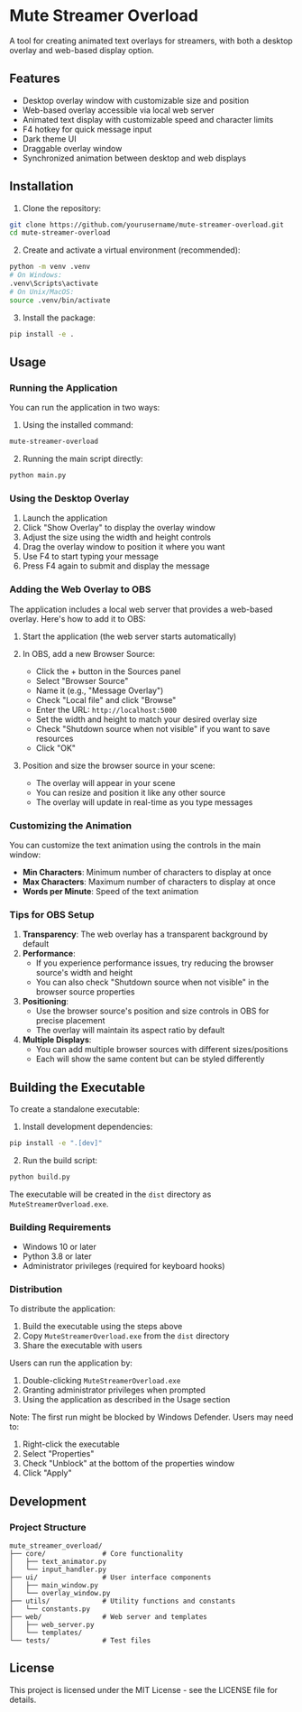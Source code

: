 # Mute Streamer Overload

A tool for creating animated text overlays for streamers, with both a desktop overlay and web-based display option.

## Features

- Desktop overlay window with customizable size and position
- Web-based overlay accessible via local web server
- Animated text display with customizable speed and character limits
- F4 hotkey for quick message input
- Dark theme UI
- Draggable overlay window
- Synchronized animation between desktop and web displays

## Installation

1. Clone the repository:
```bash
git clone https://github.com/yourusername/mute-streamer-overload.git
cd mute-streamer-overload
```

2. Create and activate a virtual environment (recommended):
```bash
python -m venv .venv
# On Windows:
.venv\Scripts\activate
# On Unix/MacOS:
source .venv/bin/activate
```

3. Install the package:
```bash
pip install -e .
```

## Usage

### Running the Application

You can run the application in two ways:

1. Using the installed command:
```bash
mute-streamer-overload
```

2. Running the main script directly:
```bash
python main.py
```

### Using the Desktop Overlay

1. Launch the application
2. Click "Show Overlay" to display the overlay window
3. Adjust the size using the width and height controls
4. Drag the overlay window to position it where you want
5. Use F4 to start typing your message
6. Press F4 again to submit and display the message

### Adding the Web Overlay to OBS

The application includes a local web server that provides a web-based overlay. Here's how to add it to OBS:

1. Start the application (the web server starts automatically)
2. In OBS, add a new Browser Source:
   - Click the + button in the Sources panel
   - Select "Browser Source"
   - Name it (e.g., "Message Overlay")
   - Check "Local file" and click "Browse"
   - Enter the URL: `http://localhost:5000`
   - Set the width and height to match your desired overlay size
   - Check "Shutdown source when not visible" if you want to save resources
   - Click "OK"

3. Position and size the browser source in your scene:
   - The overlay will appear in your scene
   - You can resize and position it like any other source
   - The overlay will update in real-time as you type messages

### Customizing the Animation

You can customize the text animation using the controls in the main window:

- **Min Characters**: Minimum number of characters to display at once
- **Max Characters**: Maximum number of characters to display at once
- **Words per Minute**: Speed of the text animation

### Tips for OBS Setup

1. **Transparency**: The web overlay has a transparent background by default
2. **Performance**: 
   - If you experience performance issues, try reducing the browser source's width and height
   - You can also check "Shutdown source when not visible" in the browser source properties
3. **Positioning**:
   - Use the browser source's position and size controls in OBS for precise placement
   - The overlay will maintain its aspect ratio by default
4. **Multiple Displays**:
   - You can add multiple browser sources with different sizes/positions
   - Each will show the same content but can be styled differently

## Building the Executable

To create a standalone executable:

1. Install development dependencies:
```bash
pip install -e ".[dev]"
```

2. Run the build script:
```bash
python build.py
```

The executable will be created in the `dist` directory as `MuteStreamerOverload.exe`.

### Building Requirements

- Windows 10 or later
- Python 3.8 or later
- Administrator privileges (required for keyboard hooks)

### Distribution

To distribute the application:

1. Build the executable using the steps above
2. Copy `MuteStreamerOverload.exe` from the `dist` directory
3. Share the executable with users

Users can run the application by:
1. Double-clicking `MuteStreamerOverload.exe`
2. Granting administrator privileges when prompted
3. Using the application as described in the Usage section

Note: The first run might be blocked by Windows Defender. Users may need to:
1. Right-click the executable
2. Select "Properties"
3. Check "Unblock" at the bottom of the properties window
4. Click "Apply"

## Development

### Project Structure

```
mute_streamer_overload/
├── core/              # Core functionality
│   ├── text_animator.py
│   └── input_handler.py
├── ui/                # User interface components
│   ├── main_window.py
│   └── overlay_window.py
├── utils/             # Utility functions and constants
│   └── constants.py
├── web/               # Web server and templates
│   ├── web_server.py
│   └── templates/
└── tests/             # Test files
```

## License

This project is licensed under the MIT License - see the LICENSE file for details.